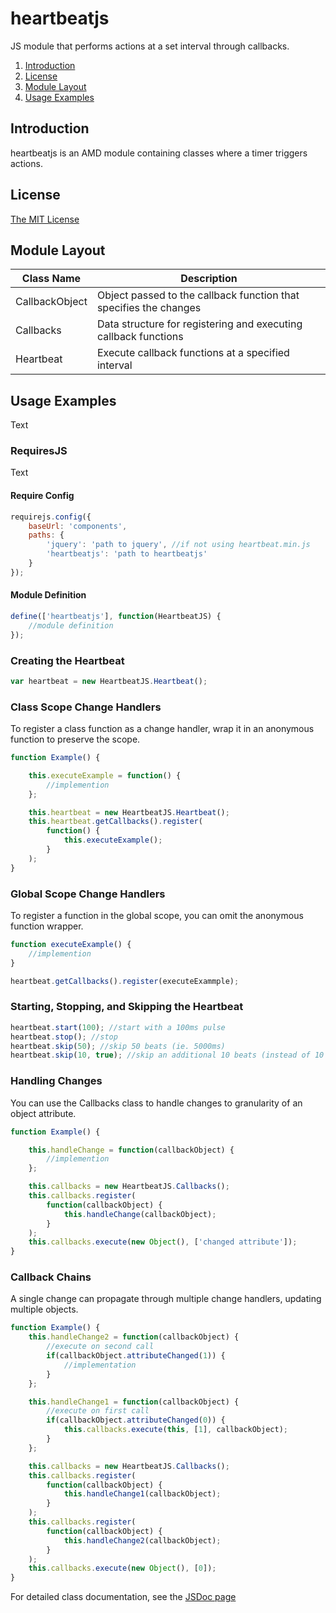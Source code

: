 heartbeatjs
===========

JS module that performs actions at a set interval through callbacks.

1. [Introduction](#introduction)
2. [License](#license)
3. [Module Layout](#modulelayout)
4. [Usage Examples](#usageexamples)
 
Introduction
------------
heartbeatjs is an AMD module containing classes where a timer triggers actions.

License
-------
[The MIT License](http://opensource.org/licenses/MIT)

Module Layout
-------------
| Class Name     | Description                                                       |
| -------------- | ----------------------------------------------------------------- |
| CallbackObject | Object passed to the callback function that specifies the changes |
| Callbacks      | Data structure for registering and executing callback functions   |
| Heartbeat      | Execute callback functions at a specified interval                |

Usage Examples
--------------
Text

### RequiresJS ###
Text

#### Require Config ###
```javascript
requirejs.config({
    baseUrl: 'components',
    paths: {
        'jquery': 'path to jquery', //if not using heartbeat.min.js
        'heartbeatjs': 'path to heartbeatjs'
    }
});
```

#### Module Definition ###
```javascript
define(['heartbeatjs'], function(HeartbeatJS) {
    //module definition
});
```

### Creating the Heartbeat ###
```javascript
var heartbeat = new HeartbeatJS.Heartbeat();
```

### Class Scope Change Handlers ###
To register a class function as a change handler, wrap it in an anonymous function to preserve the scope.
```javascript
function Example() {

    this.executeExample = function() {
        //implemention
    };

    this.heartbeat = new HeartbeatJS.Heartbeat();
    this.heartbeat.getCallbacks().register(
        function() {
            this.executeExample();
        }
    );
}
```

### Global Scope Change Handlers ###
To register a function in the global scope, you can omit the anonymous function wrapper.
```javascript
function executeExample() {
    //implemention
}

heartbeat.getCallbacks().register(executeExammple);
```

### Starting, Stopping, and Skipping the Heartbeat ###
```javascript
heartbeat.start(100); //start with a 100ms pulse
heartbeat.stop(); //stop
heartbeat.skip(50); //skip 50 beats (ie. 5000ms)
heartbeat.skip(10, true); //skip an additional 10 beats (instead of 10 total)
```

### Handling Changes ###
You can use the Callbacks class to handle changes to granularity of an object attribute.
```javascript
function Example() {

    this.handleChange = function(callbackObject) {
        //implemention
    };

    this.callbacks = new HeartbeatJS.Callbacks();
    this.callbacks.register(
        function(callbackObject) {
            this.handleChange(callbackObject);
        }
    );
    this.callbacks.execute(new Object(), ['changed attribute']);
}
```

### Callback Chains ###
A single change can propagate through multiple change handlers, updating multiple objects.
```javascript
function Example() {
    this.handleChange2 = function(callbackObject) {
        //execute on second call
        if(callbackObject.attributeChanged(1)) {
            //implementation
        }
    };

    this.handleChange1 = function(callbackObject) {
        //execute on first call
        if(callbackObject.attributeChanged(0)) {
            this.callbacks.execute(this, [1], callbackObject);
        }
    };

    this.callbacks = new HeartbeatJS.Callbacks();
    this.callbacks.register(
        function(callbackObject) {
            this.handleChange1(callbackObject);
        }
    );
    this.callbacks.register(
        function(callbackObject) {
            this.handleChange2(callbackObject);
        }
    );
    this.callbacks.execute(new Object(), [0]);
}
```

For detailed class documentation, see the [JSDoc page](http://ariker.github.io/heartbeatjs/docs)

